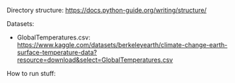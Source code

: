 Directory structure: https://docs.python-guide.org/writing/structure/

Datasets:
- GlobalTemperatures.csv: https://www.kaggle.com/datasets/berkeleyearth/climate-change-earth-surface-temperature-data?resource=download&select=GlobalTemperatures.csv

How to run stuff:
```cmd

```
